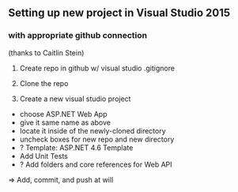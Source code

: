 ## Setting up new project in Visual Studio 2015
### with appropriate github connection

(thanks to Caitlin Stein)

1. Create repo in github w/ visual studio .gitignore

2. Clone the repo

3. Create a new visual studio project
  * choose ASP.NET Web App
  * give it same name as above
  * locate it inside of the newly-cloned directory
  * uncheck boxes for new repo and new directory
  * ? Template: ASP.NET 4.6 Template
  * Add Unit Tests
  * ? Add folders and core references for Web API

=> Add, commit, and push at will
